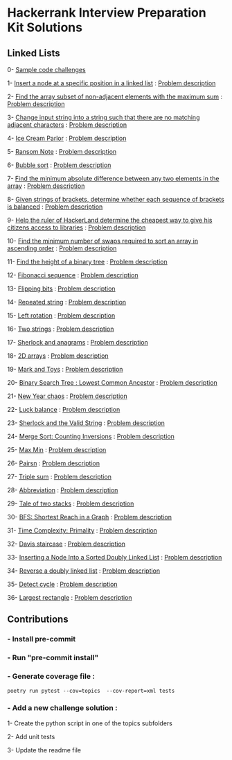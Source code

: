 # Hackerrank Interview Preparation Kit Solutions

## Linked Lists

0- [Sample code challenges](topics/sample_test/)

1- [Insert a node at a specific position in a linked list](topics/linked_lists/01_insert_node_at_specific_position.py) : [Problem description](https://www.hackerrank.com/challenges/insert-a-node-at-a-specific-position-in-a-linked-list/problem?isFullScreen=true&h_l=interview&playlist_slugs%5B%5D=interview-preparation-kit&playlist_slugs%5B%5D=linked-lists)

2- [Find the array subset of non-adjacent elements with the maximum sum](topics/dynamic_programming/max_array_sum.py) : [Problem description](https://www.hackerrank.com/challenges/max-array-sum/problem?isFullScreen=true&h_l=interview&playlist_slugs%5B%5D=interview-preparation-kit&playlist_slugs%5B%5D=dynamic-programming)

3- [Change input string into a string such that there are no matching adjacent characters](topics/string_manipulation/alternating_characters.py) : [Problem description](https://www.hackerrank.com/challenges/alternating-characters/problem?isFullScreen=true&h_l=interview&playlist_slugs%5B%5D=interview-preparation-kit&playlist_slugs%5B%5D=strings)

4- [Ice Cream Parlor](topics/search/hash_tables_ice_cream_parlor.py) : [Problem description](https://www.hackerrank.com/challenges/ctci-ice-cream-parlor/problem?isFullScreen=true&h_l=interview&playlist_slugs%5B%5D=interview-preparation-kit&playlist_slugs%5B%5D=search)

5- [Ransom Note](topics/dictionaries_and_hashmaps/hash_tables_ransom_note.py) : [Problem description](https://www.hackerrank.com/challenges/ctci-ransom-note/problem?isFullScreen=true&h_l=interview&playlist_slugs%5B%5D=interview-preparation-kit&playlist_slugs%5B%5D=dictionaries-hashmaps)

6- [Bubble sort](topics/sorting/bubble_sort.py) : [Problem description](https://www.hackerrank.com/challenges/ctci-bubble-sort/problem?isFullScreen=true&h_l=interview&playlist_slugs%5B%5D=interview-preparation-kit&playlist_slugs%5B%5D=sorting)

7- [Find the minimum absolute difference between any two elements in the array](topics/greedy_algorithms/min_abs_diff_in_array.py) : [Problem description](https://www.hackerrank.com/challenges/minimum-absolute-difference-in-an-array/problem?isFullScreen=true&h_l=interview&playlist_slugs%5B%5D=interview-preparation-kit&playlist_slugs%5B%5D=greedy-algorithms)

8- [Given strings of brackets, determine whether each sequence of brackets is balanced](topics/staks_and_queues/balanced_brackets.py) : [Problem description](https://www.hackerrank.com/challenges/balanced-brackets/problem?isFullScreen=true&h_l=interview&playlist_slugs%5B%5D=interview-preparation-kit&playlist_slugs%5B%5D=stacks-queues)

9- [Help the ruler of HackerLand determine the cheapest way to give his citizens access to libraries](topics/graphs/roads_and_libraries.py) : [Problem description](https://www.hackerrank.com/challenges/torque-and-development/problem?isFullScreen=true&h_l=interview&playlist_slugs%5B%5D=interview-preparation-kit&playlist_slugs%5B%5D=graphs)

10- [Find the minimum number of swaps required to sort an array in ascending order](topics/arrays/minimum_swaps_2.py) : [Problem description](https://www.hackerrank.com/challenges/minimum-swaps-2/problem?isFullScreen=true&h_l=interview&playlist_slugs%5B%5D=interview-preparation-kit&playlist_slugs%5B%5D=arrays)

11- [Find the height of a binary tree](topics/trees/height_binary_tree.py) : [Problem description](https://www.hackerrank.com/challenges/tree-height-of-a-binary-tree/problem?isFullScreen=true&h_l=interview&playlist_slugs%5B%5D=interview-preparation-kit&playlist_slugs%5B%5D=trees)

12- [Fibonacci sequence](topics/recursion_and_backtracking/fibonacci_numbers.py) : [Problem description](https://www.hackerrank.com/challenges/ctci-fibonacci-numbers/problem?isFullScreen=true&h_l=interview&playlist_slugs%5B%5D=interview-preparation-kit&playlist_slugs%5B%5D=recursion-backtracking)

13- [Flipping bits](topics/miscellaneous/flipping_bits.py) : [Problem description](https://www.hackerrank.com/challenges/flipping-bits/problem?isFullScreen=true&h_l=interview&playlist_slugs%5B%5D=interview-preparation-kit&playlist_slugs%5B%5D=miscellaneous)

14- [Repeated string](topics/warm_up_challenges/repeated_string.py) : [Problem description](https://www.hackerrank.com/challenges/repeated-string/problem?isFullScreen=true&h_l=interview&playlist_slugs%5B%5D=interview-preparation-kit&playlist_slugs%5B%5D=warmup)

15- [Left rotation](topics/arrays/left_rotation.py) : [Problem description](https://www.hackerrank.com/challenges/ctci-array-left-rotation/problem?isFullScreen=true&h_l=interview&playlist_slugs%5B%5D=interview-preparation-kit&playlist_slugs%5B%5D=arrays)

16- [Two strings](topics/dictionaries_and_hashmaps/two_strings.py) : [Problem description](https://www.hackerrank.com/challenges/two-strings/problem?isFullScreen=true&h_l=interview&playlist_slugs%5B%5D=interview-preparation-kit&playlist_slugs%5B%5D=dictionaries-hashmaps)

17- [Sherlock and anagrams](topics/dictionaries_and_hashmaps/sherlock_and_angrams.py) : [Problem description](https://www.hackerrank.com/challenges/sherlock-and-anagrams/problem?isFullScreen=true&h_l=interview&playlist_slugs%5B%5D=interview-preparation-kit&playlist_slugs%5B%5D=dictionaries-hashmaps)

18- [2D arrays](topics/arrays/twoD_arrays.py) : [Problem description](https://www.hackerrank.com/challenges/2d-array/problem?isFullScreen=true&h_l=interview&playlist_slugs%5B%5D=interview-preparation-kit&playlist_slugs%5B%5D=arrays)

19- [Mark and Toys](topics/arrays/twoD_arrays.py) : [Problem description](https://www.hackerrank.com/challenges/2d-array/problem?isFullScreen=true&h_l=interview&playlist_slugs%5B%5D=interview-preparation-kit&playlist_slugs%5B%5D=arrays)

20- [Binary Search Tree : Lowest Common Ancestor](topics/trees/bst_lowest_common_ancestor.py) : [Problem description](https://www.hackerrank.com/challenges/binary-search-tree-lowest-common-ancestor/problem?isFullScreen=true&h_l=interview&playlist_slugs%5B%5D=interview-preparation-kit&playlist_slugs%5B%5D=trees)

21- [New Year chaos](topics/arrays/new_year_chaos.py) : [Problem description](https://www.hackerrank.com/challenges/new-year-chaos/problem?isFullScreen=true&h_l=interview&playlist_slugs%5B%5D=interview-preparation-kit&playlist_slugs%5B%5D=arrays)

22- [Luck balance](topics/greedy_algorithms/luck_balance.py) : [Problem description](https://www.hackerrank.com/challenges/luck-balance/problem?isFullScreen=true&h_l=interview&playlist_slugs%5B%5D=interview-preparation-kit&playlist_slugs%5B%5D=greedy-algorithms)

23- [Sherlock and the Valid String](topics/string_manipulation/sherlock_valid_string.py) : [Problem description](https://www.hackerrank.com/challenges/sherlock-and-valid-string/problem?isFullScreen=true&h_l=interview&playlist_slugs%5B%5D=interview-preparation-kit&playlist_slugs%5B%5D=strings)

24- [Merge Sort: Counting Inversions](topics/sorting/merge_sort_counting_inversions.py) : [Problem description](https://www.hackerrank.com/challenges/ctci-merge-sort/problem?isFullScreen=true&h_l=interview&playlist_slugs%5B%5D=interview-preparation-kit&playlist_slugs%5B%5D=sorting)

25- [Max Min](topics/greedy_algorithms/max_min.py) : [Problem description](https://www.hackerrank.com/challenges/angry-children/problem?isFullScreen=true&h_l=interview&playlist_slugs%5B%5D=interview-preparation-kit&playlist_slugs%5B%5D=greedy-algorithms)

26- [Pairsn](topics/search/pairs.py) : [Problem description](https://www.hackerrank.com/challenges/pairs/problem?isFullScreen=true&h_l=interview&playlist_slugs%5B%5D=interview-preparation-kit&playlist_slugs%5B%5D=search)

27- [Triple sum](topics/search/triple_sum.py) : [Problem description](https://www.hackerrank.com/challenges/triple-sum/problem?isFullScreen=true&h_l=interview&playlist_slugs%5B%5D=interview-preparation-kit&playlist_slugs%5B%5D=search)

28- [Abbreviation](topics/dynamic_programming/abbreviation.py) : [Problem description](https://www.hackerrank.com/challenges/ctci-merge-sort/problem?isFullScreen=true&h_l=interview&playlist_slugs%5B%5D=interview-preparation-kit&playlist_slugs%5B%5D=sorting)

29- [Tale of two stacks](topics/staks_and_queues/tale_of_two_stacks.py) : [Problem description](https://www.hackerrank.com/challenges/ctci-queue-using-two-stacks/problem?isFullScreen=true&h_l=interview&playlist_slugs%5B%5D=interview-preparation-kit&playlist_slugs%5B%5D=stacks-queues)

30- [BFS: Shortest Reach in a Graph](topics/graphs/bfs.py) : [Problem description](https://www.hackerrank.com/challenges/ctci-bfs-shortest-reach/problem?isFullScreen=true&h_l=interview&playlist_slugs%5B%5D=interview-preparation-kit&playlist_slugs%5B%5D=graphs)

31- [Time Complexity: Primality](topics/miscellaneous/primality.py) : [Problem description](https://www.hackerrank.com/challenges/ctci-big-o/problem?h_l=interview&isFullScreen=true&playlist_slugs%5B%5D%5B%5D=interview-preparation-kit&playlist_slugs%5B%5D%5B%5D=miscellaneous)

32- [Davis staircase](topics/recursion_and_backtracking/davis_staircase.py) : [Problem description](https://www.hackerrank.com/challenges/ctci-recursive-staircase/problem?isFullScreen=true&h_l=interview&playlist_slugs%5B%5D=interview-preparation-kit&playlist_slugs%5B%5D=recursion-backtracking)

33- [Inserting a Node Into a Sorted Doubly Linked List](topics/linked_lists/insert_node_into_sorted_dll.py) : [Problem description](https://www.hackerrank.com/challenges/insert-a-node-into-a-sorted-doubly-linked-list/problem?isFullScreen=true&h_l=interview&playlist_slugs%5B%5D=interview-preparation-kit&playlist_slugs%5B%5D=linked-lists)

34- [Reverse a doubly linked list](topics/linked_lists/reverse_dll.py) : [Problem description](https://www.hackerrank.com/challenges/reverse-a-doubly-linked-list/problem?isFullScreen=true&h_l=interview&playlist_slugs%5B%5D=interview-preparation-kit&playlist_slugs%5B%5D=linked-lists)

35- [Detect cycle](topics/linked_lists/detect_cycle.py) : [Problem description](https://www.hackerrank.com/challenges/ctci-linked-list-cycle/problem?isFullScreen=true&h_l=interview&playlist_slugs%5B%5D=interview-preparation-kit&playlist_slugs%5B%5D=linked-lists)

36- [Largest rectangle](topics/staks_and_queues/largest_rectangle.py) : [Problem description](https://www.hackerrank.com/challenges/largest-rectangle/problem?isFullScreen=true&h_l=interview&playlist_slugs%5B%5D=interview-preparation-kit&playlist_slugs%5B%5D=stacks-queues)


## Contributions

### - Install pre-commit

### - Run "pre-commit install"

### - Generate coverage file : 
```
poetry run pytest --cov=topics  --cov-report=xml tests
```

### - Add a new challenge solution :

1- Create the python script in one of the topics subfolders

2- Add unit tests

3- Update the readme file
